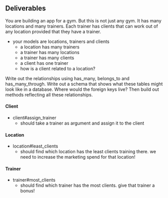 ## Deliverables
You are building an app for a gym. But this is not just any gym. It has many locations and many trainers. Each trainer has clients that can work out of any location provided that they have a trainer.
- your models are locations, trainers and clients
  - a location has many trainers
  - a trainer has many locations
  - a trainer has many clients
  - a client has one trainer
  - how is a client related to a location?

Write out the relationships using has_many, belongs_to and has_many_through. Write out a schema that shows what these tables might look like in a database. Where would the foreign keys live? Then build out methods reflecting all these relationships.

#### Client
- client#assign_trainer
  - should take a trainer as argument and assign it to the client

#### Location
- location#least_clients
  - should find which location has the least clients training there. we need to increase the marketing spend for that location!

#### Trainer
- trainer#most_clients
  - should find which trainer has the most clients. give that trainer a bonus!
